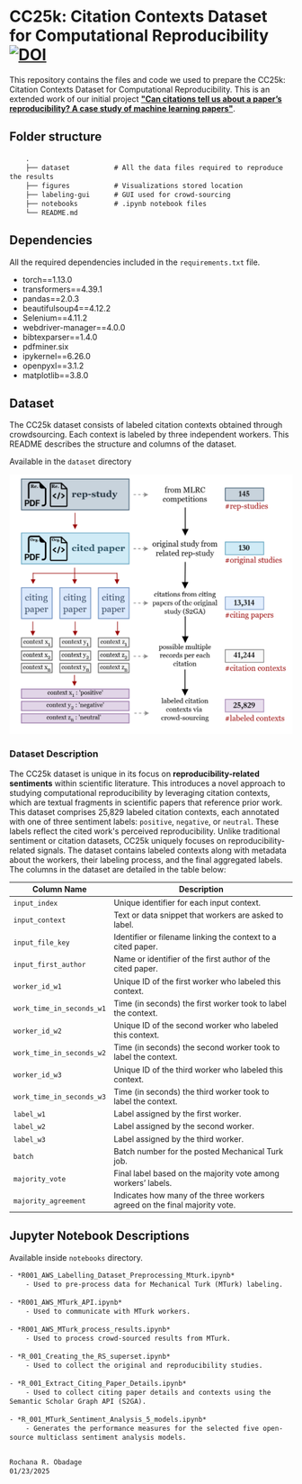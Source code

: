 # CC25k: Citation Contexts Dataset for Computational Reproducibility [![DOI](https://img.shields.io/badge/DOI-10.17605%2FOSF.IO%2F4H8WU-blue)](https://doi.org/10.17605/OSF.IO/4H8WU)

This repository contains the files and code we used to prepare the CC25k: Citation Contexts Dataset for Computational Reproducibility. This is an extended work of our initial project [<b>"Can citations tell us about a paper’s reproducibility? A
case study of machine learning papers"</b>](https://github.com/lamps-lab/ccair-ai-reproducibility).

## Folder structure 
```
    .
    ├── dataset           # All the data files required to reproduce the results
    ├── figures           # Visualizations stored location
    ├── labeling-gui      # GUI used for crowd-sourcing
    ├── notebooks         # .ipynb notebook files
    └── README.md
```

## Dependencies ##
All the required dependencies included in the `requirements.txt` file. 

* torch==1.13.0
* transformers==4.39.1
* pandas==2.0.3
* beautifulsoup4==4.12.2
* Selenium==4.11.2
* webdriver-manager==4.0.0
* bibtexparser==1.4.0
* pdfminer.six
* ipykernel==6.26.0
* openpyxl==3.1.2
* matplotlib==3.8.0

## Dataset ##
The CC25k dataset consists of labeled citation contexts obtained through crowdsourcing. Each context is labeled by three independent workers. This README describes the structure and columns of the dataset.

Available in the `dataset` directory

![alt text](figures/citaion_contexts_relationships_long.png "Citation Contexts for AI Reproducibility - Dataset")

### Dataset Description

The CC25k dataset is unique in its focus on **reproducibility-related sentiments** within scientific literature. This introduces a novel approach to studying computational reproducibility by leveraging citation contexts, which are textual fragments in scientific papers that reference prior work. This dataset comprises 25,829 labeled citation contexts, each annotated with one of three sentiment labels: `positive`, `negative`, or `neutral`. These labels reflect the cited work's perceived reproducibility. Unlike traditional sentiment or citation datasets, CC25k uniquely focuses on reproducibility-related signals. 
The dataset contains labeled contexts along with metadata about the workers, their labeling process, and the final aggregated labels. The columns in the dataset are detailed in the table below:  


| **Column Name**             | **Description**                                                                 |
|-----------------------------|-------------------------------------------------------------------------------|
| `input_index`               | Unique identifier for each input context.                                     |
| `input_context`             | Text or data snippet that workers are asked to label.                        |
| `input_file_key`            | Identifier or filename linking the context to a cited paper.                 |
| `input_first_author`        | Name or identifier of the first author of the cited paper.                   |
| `worker_id_w1`              | Unique ID of the first worker who labeled this context.                      |
| `work_time_in_seconds_w1`   | Time (in seconds) the first worker took to label the context.                |
| `worker_id_w2`              | Unique ID of the second worker who labeled this context.                     |
| `work_time_in_seconds_w2`   | Time (in seconds) the second worker took to label the context.               |
| `worker_id_w3`              | Unique ID of the third worker who labeled this context.                      |
| `work_time_in_seconds_w3`   | Time (in seconds) the third worker took to label the context.                |
| `label_w1`                  | Label assigned by the first worker.                                          |
| `label_w2`                  | Label assigned by the second worker.                                         |
| `label_w3`                  | Label assigned by the third worker.                                          |
| `batch`                     | Batch number for the posted Mechanical Turk job.                             |
| `majority_vote`             | Final label based on the majority vote among workers’ labels.                |
| `majority_agreement`        | Indicates how many of the three workers agreed on the final majority vote.   |


## Jupyter Notebook Descriptions ##

Available inside `notebooks` directory.

    - *R001_AWS_Labelling_Dataset_Preprocessing_Mturk.ipynb*
        - Used to pre-process data for Mechanical Turk (MTurk) labeling.

    - *R001_AWS_MTurk_API.ipynb*
        - Used to communicate with MTurk workers.

    - *R001_AWS_MTurk_process_results.ipynb*
        - Used to process crowd-sourced results from MTurk.

    - *R_001_Creating_the_RS_superset.ipynb*
        - Used to collect the original and reproducibility studies.

    - *R_001_Extract_Citing_Paper_Details.ipynb*
        - Used to collect citing paper details and contexts using the Semantic Scholar Graph API (S2GA).

    - *R_001_MTurk_Sentiment_Analysis_5_models.ipynb*
        - Generates the performance measures for the selected five open-source multiclass sentiment analysis models.

<!-- ## Citation ## -->

```BibTeX

```

```
Rochana R. Obadage
01/23/2025
```